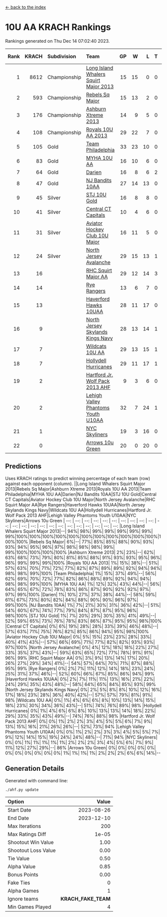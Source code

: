 [<- back to the index](readme.md)
# 10U AA KRACH Rankings
Rankings generated on Thu Dec 14 07:02:40 2023.

Rank|KRACH|Subdivision|Team|GP|W|L|T|OTW|OTL|SoS|Exp Wins|Win Diff
---:|---:|:---|:---|---:|---:|---:|---:|---:|---:|---:|---:|---:
1|8612|Championship|[Long Island Whalers Squirt Major 2013](https://gamesheetstats.com/seasons/3659/teams/140229/schedule)|15|15|0|0|0|0|100|15.8|-0.0
2|593|Championship|[Rebels Sq Major](https://gamesheetstats.com/seasons/3659/teams/140243/schedule)|15|13|2|0|1|0|590|13.9|0.0
3|176|Championship|[Ashburn Xtreme 2013](https://gamesheetstats.com/seasons/3659/teams/140230/schedule)|14|9|5|0|0|0|1229|9.9|0.0
4|108|Championship|[Royals 10U AA 2013](https://gamesheetstats.com/seasons/3659/teams/140237/schedule)|29|22|7|0|3|1|340|22.9|0.0
5|105|Gold|[Team Philadelphia](https://gamesheetstats.com/seasons/3659/teams/140238/schedule)|33|23|10|0|0|3|563|23.9|0.0
6|83|Gold|[MYHA 10U AA](https://gamesheetstats.com/seasons/3659/teams/140235/schedule)|16|10|6|0|0|0|578|10.9|0.0
7|64|Gold|[Darien](https://gamesheetstats.com/seasons/3659/teams/140245/schedule)|16|8|6|2|1|0|163|9.9|0.0
8|47|Gold|[NJ Bandits 10AA](https://gamesheetstats.com/seasons/3659/teams/140232/schedule)|27|14|13|0|0|2|970|14.9|0.0
9|45|Silver|[STJ 10U Gold](https://gamesheetstats.com/seasons/3659/teams/140234/schedule)|16|8|8|0|2|1|560|8.9|0.0
10|41|Silver|[Central CT Capitals](https://gamesheetstats.com/seasons/3659/teams/140231/schedule)|10|4|6|0|0|0|930|4.9|0.0
11|31|Silver|[Aviator Hockey Club 10U Major](https://gamesheetstats.com/seasons/3659/teams/140244/schedule)|16|11|5|0|0|0|22|11.9|0.0
12|24|Silver|[North Jersey Avalanche](https://gamesheetstats.com/seasons/3659/teams/140249/schedule)|29|15|13|1|2|1|40|16.4|0.0
13|16||[RHC Squirt Major AA](https://gamesheetstats.com/seasons/3659/teams/140241/schedule)|29|12|14|3|1|0|323|14.4|0.0
14|14||[Rye Rangers](https://gamesheetstats.com/seasons/3659/teams/140242/schedule)|13|6|7|0|0|1|34|6.9|0.0
15|13||[Haverford Hawks 10UAA](https://gamesheetstats.com/seasons/3659/teams/140236/schedule)|28|11|17|0|0|0|65|11.9|0.0
16|9||[North Jersey Skylands Kings Navy](https://gamesheetstats.com/seasons/3659/teams/140247/schedule)|28|13|14|1|1|2|22|14.4|0.0
17|7||[Wildcats 10U AA](https://gamesheetstats.com/seasons/3659/teams/140250/schedule)|29|13|15|1|2|0|20|14.4|0.0
18|7||[Hollydell Hurricanes](https://gamesheetstats.com/seasons/3659/teams/140240/schedule)|29|11|17|1|0|1|340|12.4|0.0
19|2||[Hartford Jr. Wolf Pack 2013 AHF](https://gamesheetstats.com/seasons/3659/teams/140246/schedule)|9|3|6|0|1|0|70|3.9|0.0
20|2||[Lehigh Valley Phantoms Youth U10AA](https://gamesheetstats.com/seasons/3659/teams/140239/schedule)|32|7|24|1|0|1|292|8.4|0.0
21|1||[NYC Skyliners](https://gamesheetstats.com/seasons/3659/teams/140252/schedule)|19|3|16|0|0|0|15|3.9|0.0
22|0||[Arrows 10u Green](https://gamesheetstats.com/seasons/3659/teams/140251/schedule)|20|0|20|0|0|1|41|0.9|0.0

## Predictions
Uses KRACH ratings to predict winning percentage of each team (row) against each opponent (column).
||Long Island Whalers Squirt Major 2013|Rebels Sq Major|Ashburn Xtreme 2013|Royals 10U AA 2013|Team Philadelphia|MYHA 10U AA|Darien|NJ Bandits 10AA|STJ 10U Gold|Central CT Capitals|Aviator Hockey Club 10U Major|North Jersey Avalanche|RHC Squirt Major AA|Rye Rangers|Haverford Hawks 10UAA|North Jersey Skylands Kings Navy|Wildcats 10U AA|Hollydell Hurricanes|Hartford Jr. Wolf Pack 2013 AHF|Lehigh Valley Phantoms Youth U10AA|NYC Skyliners|Arrows 10u Green
| --: | --: | --: | --: | --: | --: | --: | --: | --: | --: | --: | --: | --: | --: | --: | --: | --: | --: | --: | --: | --: | --: | --: 
|Long Island Whalers Squirt Major 2013|--| 94%| 98%| 99%| 99%| 99%| 99%| 99%| 99%|100%|100%|100%|100%|100%|100%|100%|100%|100%|100%|100%|100%|100%
|Rebels Sq Major|  6%|--| 77%| 85%| 85%| 88%| 90%| 93%| 93%| 94%| 95%| 96%| 97%| 98%| 98%| 98%| 99%| 99%|100%|100%|100%|100%
|Ashburn Xtreme 2013|  2%| 23%|--| 62%| 63%| 68%| 73%| 79%| 80%| 81%| 85%| 88%| 91%| 93%| 93%| 95%| 96%| 96%| 99%| 99%| 99%|100%
|Royals 10U AA 2013|  1%| 15%| 38%|--| 51%| 57%| 63%| 70%| 71%| 72%| 77%| 82%| 87%| 89%| 89%| 92%| 94%| 94%| 98%| 98%| 99%|100%
|Team Philadelphia|  1%| 15%| 37%| 49%|--| 56%| 62%| 69%| 70%| 72%| 77%| 82%| 86%| 88%| 89%| 92%| 94%| 94%| 98%| 98%| 99%|100%
|MYHA 10U AA|  1%| 12%| 32%| 43%| 44%|--| 56%| 64%| 65%| 67%| 72%| 78%| 83%| 86%| 87%| 90%| 92%| 92%| 97%| 97%| 99%|100%
|Darien|  1%| 10%| 27%| 37%| 38%| 44%|--| 58%| 59%| 61%| 67%| 73%| 80%| 82%| 84%| 88%| 90%| 90%| 96%| 97%| 99%|100%
|NJ Bandits 10AA|  1%|  7%| 21%| 30%| 31%| 36%| 42%|--| 51%| 54%| 60%| 67%| 74%| 77%| 79%| 84%| 87%| 87%| 95%| 96%| 98%|100%
|STJ 10U Gold|  1%|  7%| 20%| 29%| 30%| 35%| 41%| 49%|--| 52%| 59%| 65%| 73%| 76%| 78%| 83%| 86%| 87%| 95%| 95%| 98%|100%
|Central CT Capitals|  0%|  6%| 19%| 28%| 28%| 33%| 39%| 46%| 48%|--| 57%| 63%| 71%| 75%| 76%| 82%| 85%| 86%| 94%| 95%| 98%|100%
|Aviator Hockey Club 10U Major|  0%|  5%| 15%| 23%| 23%| 28%| 33%| 40%| 41%| 43%|--| 57%| 66%| 69%| 71%| 77%| 82%| 82%| 93%| 93%| 97%|100%
|North Jersey Avalanche|  0%|  4%| 12%| 18%| 18%| 22%| 27%| 33%| 35%| 37%| 43%|--| 59%| 63%| 65%| 72%| 77%| 78%| 91%| 91%| 96%| 99%
|RHC Squirt Major AA|  0%|  3%|  9%| 13%| 14%| 17%| 20%| 26%| 27%| 29%| 34%| 41%|--| 54%| 57%| 64%| 70%| 71%| 87%| 88%| 95%| 99%
|Rye Rangers|  0%|  2%|  7%| 11%| 12%| 14%| 18%| 23%| 24%| 25%| 31%| 37%| 46%|--| 52%| 60%| 66%| 67%| 85%| 86%| 94%| 99%
|Haverford Hawks 10UAA|  0%|  2%|  7%| 11%| 11%| 13%| 16%| 21%| 22%| 24%| 29%| 35%| 43%| 48%|--| 58%| 64%| 65%| 84%| 85%| 93%| 99%
|North Jersey Skylands Kings Navy|  0%|  2%|  5%|  8%|  8%| 10%| 12%| 16%| 17%| 18%| 23%| 28%| 36%| 40%| 42%|--| 57%| 57%| 79%| 81%| 91%| 98%
|Wildcats 10U AA|  0%|  1%|  4%|  6%|  6%|  8%| 10%| 13%| 14%| 15%| 18%| 23%| 30%| 34%| 36%| 43%|--| 51%| 74%| 76%| 89%| 98%
|Hollydell Hurricanes|  0%|  1%|  4%|  6%|  6%|  8%| 10%| 13%| 13%| 14%| 18%| 22%| 29%| 33%| 35%| 43%| 49%|--| 74%| 76%| 88%| 98%
|Hartford Jr. Wolf Pack 2013 AHF|  0%|  0%|  1%|  2%|  2%|  3%|  4%|  5%|  5%|  6%|  7%|  9%| 13%| 15%| 16%| 21%| 26%| 26%|--| 52%| 73%| 94%
|Lehigh Valley Phantoms Youth U10AA|  0%|  0%|  1%|  2%|  2%|  3%|  3%|  4%|  5%|  5%|  7%|  9%| 12%| 14%| 15%| 19%| 24%| 24%| 48%|--| 71%| 94%
|NYC Skyliners|  0%|  0%|  1%|  1%|  1%|  1%|  1%|  2%|  2%|  2%|  3%|  4%|  5%|  6%|  7%|  9%| 11%| 12%| 27%| 29%|--| 86%
|Arrows 10u Green|  0%|  0%|  0%|  0%|  0%|  0%|  0%|  0%|  0%|  0%|  0%|  1%|  1%|  1%|  1%|  2%|  2%|  2%|  6%|  6%| 14%|--

## Generation Details

Generated with command line:
```
./ahf.py update
```

| Option | Value |
| :----- | ----: |
| Start Date | 2023-08-26 |
| End Date | 2023-12-10 |
| Max Iterations | 200 |
| Max Ratings Diff | 1e-05 |
| Shootout Win Value | 1.00 |
| Shootout Loss Value | 0.00 |
| Tie Value | 0.50 |
| Alpha Value | 0.85 |
| Bonus Points | 0.00 |
| Fake Ties | 0 |
| Alpha Games | 1 |
| Ignore teams | __KRACH_FAKE_TEAM__ |
| Min Games Played | 4 |

